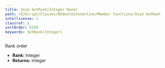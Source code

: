 ```yaml
---
title: Void SetRank(Integer Rank)
path: /EJScript/Classes/NSQuoteConnection/Member functions/Void SetRank(Integer p_0)
intellisense: 1
classref: 1
sortOrder: 6139
keywords: SetRank(Integer)
---
```



Rank order



* **Rank:** Integer
* **Returns:** Integer


